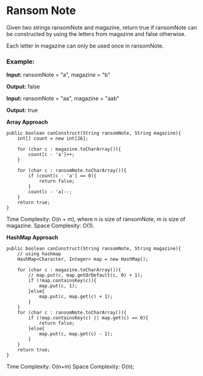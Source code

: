 # Ransom Note

Given two strings ransomNote and magazine, return true if ransomNote can be constructed by using the letters from magazine and false otherwise.

Each letter in magazine can only be used once in ransomNote.

### Example: ###

**Input:** ransomNote = "a", magazine = "b"

**Output:** false

**Input:** ransomNote = "aa", magazine = "aab"

**Output:** true



**Array Approach**

	public boolean canConstruct(String ransomNote, String magazine){
		int[] count = new int[26];

		for (char c : magazine.toCharArray()){
			count[c - 'a']++;
		}
		
		for (char c : ransomNote.toCharArray()){
			if (count[c - 'a'] == 0){
				return false;
			}
			count[c - 'a]--;
		}
		return true;
	}

Time Complexity: O(n + m), where n is size of ransomNote, m is size of magazine.
Space Complexity: O(1).

**HashMap Approach**

	public boolean canConstruct(String ransomNote, String magazine){
		// using hashmap
		HashMap<Character, Integer> map = new HashMap();

		for (char c : magazine.toCharArray()){
			// map.put(c, map.getOrDefault(c, 0) + 1);
			if (!map.containsKey(c)){
				map.put(c, 1);
			}else{
				map.put(c, map.get(c) + 1);
			}
		}
		for (char c : ransomNote.toCharArray()){
			if (!map.containsKey(c) || map.get(c) == 0){
				return false;
			}else{
				map.put(c, map.get(c) - 1);
			}
		}
		return true;
	}

Time Complexity: O(n+m) Space Complexity: O(n);
